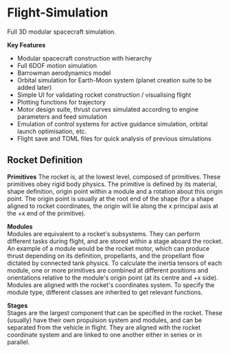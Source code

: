 # Flight-Simulation

 Full 3D modular spacecraft simulation.

 **Key Features**
 - Modular spacecraft construction with hierarchy
 - Full 6DOF motion simulation
 - Barrowman aerodynamics model
 - Orbital simulation for Earth-Moon system (planet creation suite to be added later)
 - Simple UI for validating rocket construction / visualising flight
 - Plotting functions for trajectory
 - Motor design suite, thrust curves simulated according to engine parameters and feed simulation
 - Emulation of control systems for active guidance simulation, orbital launch optimisation, etc.
 - Flight save and TOML files for quick analysis of previous simulations


## Rocket Definition

**Primitives**
The rocket is, at the lowest level, composed of primitives. These primitives obey rigid body physics. The primitive is defined by its material, shape definition, origin point within a module and a rotation about this origin point. The origin point is usually at the root end of the shape (for a shape aligned to rocket coordinates, the origin will lie along the x principal axis at the +x end of the primitive).

**Modules**  
Modules are equivalent to a rocket's subsystems. They can perform different tasks during flight, and are stored within a stage aboard the rocket. An example of a module would be the rocket motor, which can produce thrust depending on its definition, propellants, and the propellant flow dictated by connected tank physics. To calculate the inertia tensors of each module, one or more primitives are combined at different positions and orientations relative to the module's origin point (at its centre and +x side). Modules are aligned with the rocket's coordinates system. To specify the module type, different classes are inherited to get relevant functions. 

**Stages**  
Stages are the largest component that can be specified in the rocket. These (usually) have their own propulsion system and modules, and can be separated from the vehicle in flight. They are aligned with the rocket coordinate system and are linked to one another either in series or in parallel. 
